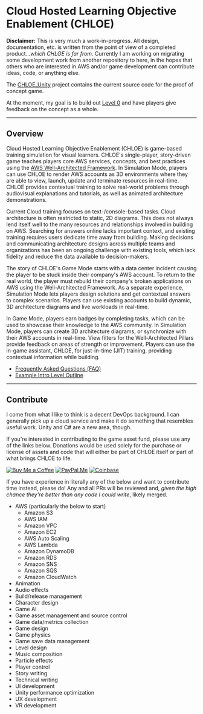 # Cloud Hosted Learning Objective Enablement (CHLOE)

**Disclaimer:** This is very much a work-in-progress. All design, documentation, etc. is written from the point of view of a completed product...*which CHLOE is far from*. Currently I am working on migrating some development work from another repository to here, in the hopes that others who are interested in AWS and/or game development can contribute ideas, code, or anything else.

The [CHLOE_Unity](./CHLOE_Unity) project contains the current source code for the proof of concept game.

At the moment, my goal is to build out [Level 0](./Documentation/Design/Levels/Level_00_S3.md) and have players give feedback on the concept as a whole.

___

## Overview

Cloud Hosted Learning Objective Enablement (CHLOE) is game-based training simulation for visual learners. CHLOE's single-player, story-driven game teaches players core AWS services, concepts, and best practices using the [AWS Well-Architected Framework](https://aws.amazon.com/architecture/well-architected/). In Simulation Mode, players can use CHLOE to render AWS accounts as 3D environments where they are able to view, launch, update and terminate resources in real-time. CHLOE provides contextual training to solve real-world problems through audiovisual explanations and tutorials, as well as animated architecture demonstrations.

Current Cloud training focuses on text-/console-based tasks. Cloud architecture is often restricted to static, 2D diagrams. This does not always lend itself well to the many resources and relationships involved in building on AWS. Searching for answers online lacks important context, and existing training requires users dedicate time away from building. Making decisions and communicating architecture designs across multiple teams and organizations has been an ongoing challenge with existing tools, which lack fidelity and reduce the data available to decision-makers.

The story of CHLOE's Game Mode starts with a data center incident causing the player to be stuck inside their company's AWS account. To return to the real world, the player must rebuild their company's broken applications on AWS using the Well-Architected Framework. As a separate experience, Simulation Mode lets players design solutions and get contextual answers to complex scenarios. Players can use existing accounts to build dynamic, 3D architecture diagrams and live workloads in real-time.

In Game Mode, players earn badges by completing tasks, which can be used to showcase their knowledge to the AWS community. In Simulation Mode, players can create 3D architecture diagrams, or synchronize with their AWS accounts in real-time. View filters for the Well-Architected Pillars provide feedback on areas of strength or improvement. Players can use the in-game assistant, CHLOE, for just-in-time (JIT) training, providing contextual information while building.

- [Frequently Asked Questions (FAQ)](./Documentation/FAQ.md)
- [Example Intro Level Outline](./Documentation/Design/Intro_Level_Outline.md)

___

## Contribute

I come from what I like to think is a decent DevOps background. I can generally pick up a cloud service and make it do something that resembles useful work. Unity and C# are a new area, though.

If you're interested in contributing to the game asset fund, please use any of the links below. Donations would be used solely for the purchase or license of assets and code that will either be part of CHLOE itself or part of what brings CHLOE to life.

[![Buy Me a Coffee](https://img.shields.io/badge/buymeacoffee-ncalteen-orange)](https://www.buymeacoffee.com/ncalteen)
[![PayPal.Me](https://img.shields.io/badge/paypal-ncalteen-blue)](https://paypal.me/ncalteen)
[![Coinbase](https://img.shields.io/badge/coinbase-0x5b340de3738613c94e2f624e2c30db5627fa4cc8-red)](0x5b340de3738613c94e2f624e2c30db5627fa4cc8)

If you have experience in literally any of the below and want to contribute time instead, please do! Any and all PRs will be reviewed and, *given the high chance they're better than any code I could write*, likely merged.

- AWS (particularly the below to start)
  - Amazon S3
  - AWS IAM
  - Amazon VPC
  - Amazon EC2
  - AWS Auto Scaling
  - AWS Lambda
  - Amazon DynamoDB
  - Amazon RDS
  - Amazon SNS
  - Amazon SQS
  - Amazon CloudWatch
- Animation
- Audio effects
- Build/release management
- Character design
- Game AI
- Game asset management and source control
- Game data/metrics collection
- Game design
- Game physics
- Game save data management
- Level design
- Music composition
- Particle effects
- Player control
- Story writing
- Technical writing
- UI development
- Unity performance optimization
- UX development
- VR development
